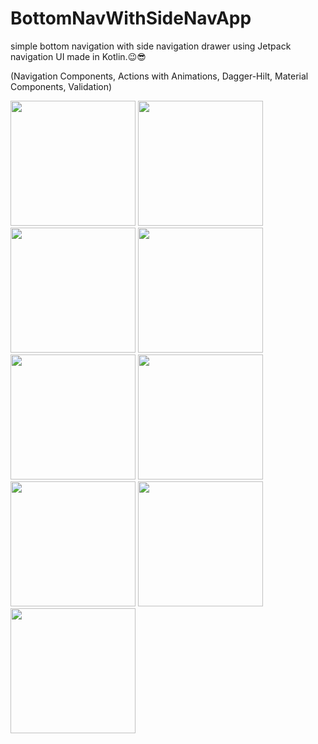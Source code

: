 # BottomNavWithSideNavApp
simple bottom navigation with side navigation drawer using Jetpack navigation UI made in Kotlin.😉😎

(Navigation Components, Actions with Animations, Dagger-Hilt, Material Components, Validation)

<p float="left">

<img src="https://user-images.githubusercontent.com/25154589/145219940-14a62a50-0750-48cd-a097-c8f514b7d52b.png" width="200" />

<img src="https://user-images.githubusercontent.com/25154589/145220001-61ed88b5-187e-463c-bffc-ea0a3c920da6.png" width="200" />

<img src="https://user-images.githubusercontent.com/25154589/145220146-5946c312-3f37-4b9f-9b27-30cfd3161172.png" width="200" />

<img src="https://user-images.githubusercontent.com/25154589/145220040-d83ac648-6132-4583-a2ca-eeee95d71538.png" width="200" />

<img src="https://user-images.githubusercontent.com/25154589/145220083-bde78a48-a0ef-4e13-b892-b0462e3e387f.png" width="200" />

<img src="https://user-images.githubusercontent.com/25154589/145220184-bd19e411-25f0-4032-bcb1-1b182a7b5574.png" width="200" />

<img src="https://user-images.githubusercontent.com/25154589/145220203-c2b99d3f-e9e9-4fde-81ed-906e86c47530.png" width="200" />

<img src="https://user-images.githubusercontent.com/25154589/145220229-dd7aba72-d8a8-4495-9c4d-2a966d188fb5.png" width="200" />
 
<img src="https://user-images.githubusercontent.com/25154589/147078673-072185e9-9ad7-49ae-b1f8-ddf78b91da6e.png" width="200" />

 </p>
